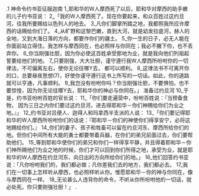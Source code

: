 .1 
神命令约书亚征服迦南 
1_耶和华的W人摩西死了以后，耶和华对摩西的助手嫩的儿子约书亚说： 2_「我的W人摩西死了。现在你要起来，和众百姓过这约旦河，往我所要赐给以色列人的地去。 3_凡你们脚掌所踏之地，我都照我所应许摩西的话赐给你们了。 4_从旷野和这黎巴嫩，直到大河，就是幼发拉底河，赫人的全地，又到大海日落的方向，都要作你们的疆土。 5_你一生的日子，必无人能在你面前站立得住。我怎样与摩西同在，也必照样与你同在；我必不撇下你，也不丢弃你。 6_你当刚强壮胆，因为你必使这百姓承受那地为业，就是我向他们列祖起誓要给他们的地。 7_只要刚强，大大壮胆，谨守遵行我W人摩西所吩咐你的一切律法，不可偏离左右，使你无论往哪Y去， 都可以顺利。 8_这律法书不可离开你的口，总要昼夜思想(7)，好使你谨守遵行这书上所写的一切话。如此，你的道路就可以亨通，凡事顺利。 9_我岂没有吩咐你吗？你当刚强壮胆，不要惧怕，也不要惊惶，因为你无论往哪Y去，耶和华你的神必与你同在。」 
准备过约旦河 
10_于是，约书亚吩咐百姓的官长说： 11_「你们要走遍营中，吩咐百姓说：『当预备食物， 因为三日之内你们要过这约旦河，进去得耶和华－你们神赐给你们为业之地。』」 
12_约书亚对吕便人、迦得人和玛拿西半支派的人说： 13_「你们要记得耶和华的W人摩西所吩咐你们的话说：『耶和华－你们的神使你们得享安宁，必将这地赐给你们。』 14_你们的妻子、孩子和牲畜可以留在约旦河东、摩西所给你们的地。但你们中间所有大能的勇士都要带着兵器，在你们的弟兄前面过去，你们要帮助他们。 15_等到耶和华使你们的弟兄和你们一样得享平静，并且得着耶和华－你们神所赐他们为业之地的时候，你们才可以回到你们所得之地，承受为业，就是耶和华的W人摩西在约旦河东、向日出的方向所给你们的地。」 
16_他们回答约书亚说：「凡你吩咐我们的，我们都必做；凡你差我们去的地方，我们都必去。 17_我们在一切事上怎样听从摩西，也必照样听从你。惟愿耶和华－你的神与你同在，像与摩西同在一样。 18_无论甚么人违背你的命令，不听从你所吩咐他的一切话，就必处死。你只要刚强壮胆！」 
.
